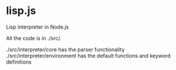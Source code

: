 # lisp.js
Lisp interpreter in Node.js

All the code is in ./src/.

./src/interpreter/core has the parser functionality
./src/interpreter/environment has the default functions and keyword definitions
